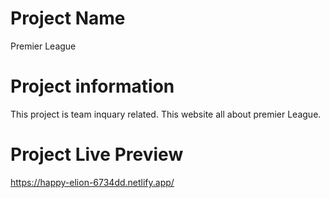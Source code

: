 # Project Name

Premier League

# Project information

This project is team inquary related.
This website all about premier League.

# Project Live Preview

https://happy-elion-6734dd.netlify.app/
